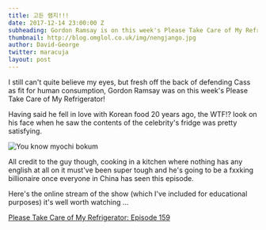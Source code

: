 ```yaml
---
title: 고든 램지!!!
date: 2017-12-14 23:00:00 Z
subheading: Gordon Ramsay is on this week's Please Take Care of My Refrigerator
thumbnail: http://blog.omglol.co.uk/img/nengjango.jpg
author: David-George
twitter: maracuja
layout: post
---
```


I still can't quite believe my eyes, but fresh off the back of defending Cass as fit for human consumption, Gordon Ramsay was on this week's Please Take Care of My Refrigerator!

Having said he fell in love with Korean food 20 years ago, the WTF!? look on his face when he saw the contents of the celebrity's fridge was pretty satisfying.

![You know myochi bokum](/uploads/gordon-ramsay.png)

All credit to the guy though, cooking in a kitchen where nothing has any english at all on it must've been super tough and he's going to be a fxxking billionaire once everyone in China has seen this episode.

Here's the online stream of the show (which I've included for educational purposes) it's well worth watching ...

[Please Take Care of My Refrigerator: Episode 159](http://kshowonline.com/kshow/7804-%5Bengsub%5D-please-take-care-of-my-refrigerator-ep.159)
